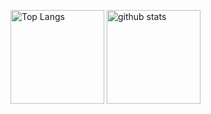 <!--
**krocks96/krocks96** is a ✨ _special_ ✨ repository because its `README.md` (this file) appears on your GitHub profile.

Here are some ideas to get you started:

- 🔭 I’m currently working on ...
- 🌱 I’m currently learning ...
- 👯 I’m looking to collaborate on ...
- 🤔 I’m looking for help with ...
- 💬 Ask me about ...
- 📫 How to reach me: ...
- 😄 Pronouns: ...
- ⚡ Fun fact: ...
-->

<p align="left"> 
  <img alt="Top Langs" height="150px" src="https://github-readme-stats-krocks96s-projects.vercel.app/api/top-langs/?username=krocks96&count_private=true&layout=compact&show_icons=true&theme=dark" />
  <img alt="github stats" height="150px" src="https://github-readme-stats-krocks96s-projects.vercel.app/api?username=krocks96&count_private=true&theme=dark&show_icons=ture" />
</p>
